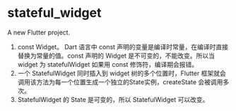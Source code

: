 # stateful_widget

A new Flutter project.

1. const Widget。 Dart 语言中 const 声明的变量是编译时常量，在编译时直接替换为常量的值。const 声明的 Widget 是不可变的，不能改变。所以当 widget 为 statefulWidget 如果用 const 修饰符，编译期会报错。
2. 一个 StatefulWidget 同时插入到 widget 树的多个位置时，Flutter 框架就会调用该方法为每一个位置生成一个独立的State实例，createState 会被调用多次。
3. StatefulWidget 的 State 是可变的，所以 StatefulWidget 可以改变。